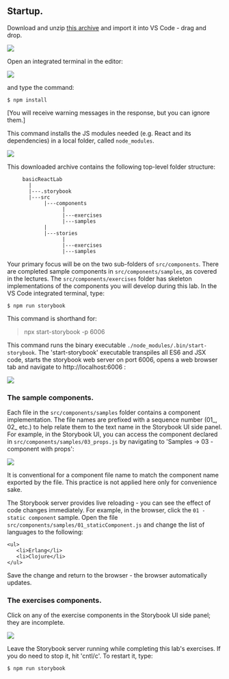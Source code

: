 ## Startup.

Download and unzip [this archive][code] and import it into VS Code - drag and drop.

![][vscode] 

Open an integrated terminal in the editor:

![][terminal] 

and type the command:
~~~
$ npm install
~~~
[You will receive warning messages in the response, but you can ignore them.]

This command installs the JS modules needed (e.g. React and its dependencies) in a local folder, called `node_modules`.

![][install] 

This downloaded archive contains the following top-level folder structure:
~~~
     basicReactLab
       |
       |---.storybook
       |---src
            |---components
                  |
                  |---exercises
                  |---samples
            |
            |---stories
                  |
                  |---exercises
                  |---samples          
~~~
Your primary focus will be on the two sub-folders of `src/components`. There are completed sample components in `src/components/samples`, as covered in the lectures. The `src/components/exercises` folder has skeleton implementations of the components you will develop during this lab. In the VS Code integrated terminal, type:
~~~
$ npm run storybook
~~~
This command is shorthand for:

>npx start-storybook -p 6006

This command runs the binary executable `./node_modules/.bin/start-storybook`. The 'start-storybook' executable transpiles all ES6 and JSX code, starts the storybook web server on port 6006, opens a web browser tab and navigate to http://localhost:6006 :

![][storybook] 

### The sample components.

Each file in the `src/components/samples` folder contains a component implementation. The file names are prefixed with a sequence number (01_, 02_ etc.) to help relate them to the text name in the Storybook UI side panel. For example, in the Storybook UI, you can access the component declared in `src/components/samples/03_props.js` by navigating to 'Samples -> 03 - component with props':

![][numbers] 

It is conventional for a component file name to match the component name exported by the file. This practice is not applied here only for convenience sake.

The Storybook server provides live reloading - you can see the effect of code changes immediately. For example, in the browser, click the `01 - static component` sample. Open the file `src/components/samples/01_staticComponent.js` and change the list of languages to the following:
~~~
<ul>
   <li>Erlang</li>
   <li>Clojure</li>
</ul>  
~~~
Save the change and return to the browser - the browser automatically updates.

### The exercises components.

Click on any of the exercise components in the Storybook UI side panel; they are incomplete.

![][exercises] 

Leave the Storybook server running while completing this lab's exercises. If you do need to stop it, hit 'cntl/c'. To restart it, type:
~~~
$ npm run storybook
~~~

[vscode]: ./img/vscode.png
[terminal]: ./img/terminal.png
[install]: ./img/install.png
[code]: ./archives/start.zip
[storybook]: ./img/storybook.png
[numbers]: ./img/numbers.png
[exercises]: ./img/exercises.png